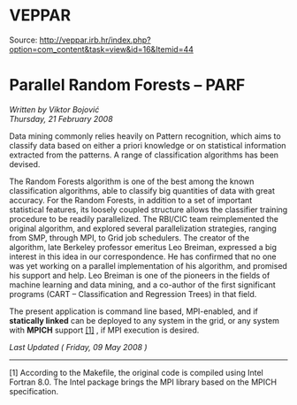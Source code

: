 # VEPPAR
Source: http://veppar.irb.hr/index.php?option=com_content&task=view&id=16&Itemid=44

# Parallel Random Forests – PARF
*Written by Viktor Bojović\
Thursday, 21 February 2008*

Data mining commonly relies heavily on Pattern recognition, which aims to classify data based on either a priori knowledge or on statistical information extracted from the patterns. A range of classification algorithms has been devised.

The Random Forests algorithm is one of the best among the known classification algorithms, able to classify big quantities of data with great accuracy. For the Random Forests, in addition to a set of important statistical features, its loosely coupled structure allows the classifier training procedure to be readily parallelized. The RBI/CIC team reimplemented the original algorithm, and explored several parallelization strategies, ranging from SMP, through MPI, to Grid job schedulers. The creator of the algorithm, late Berkeley professor emeritus Leo Breiman, expressed a big interest in this idea in our correspondence. He has confirmed that no one was yet working on a parallel implementation of his algorithm, and promised his support and help. Leo Breiman is one of the pioneers in the fields of machine learning and data mining, and a co-author of the first significant programs (CART – Classification and Regression Trees) in that field.

The present application is command line based, MPI-enabled, and if **statically linked** can be deployed to any system in the grid, or any system with **MPICH** support [[1]](#1) , if MPI execution is desired.

*Last Updated ( Friday, 09 May 2008 )*

---
<span id="1"></span>[1] According to the Makefile, the original code is compiled using Intel Fortran 8.0. The Intel package brings the MPI library based on the MPICH specification.